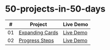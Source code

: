 # 50-projects-in-50-days

|  #  | Project                                                                                            | Live Demo                                            |
| :-: | -------------------------------------------------------------------------------------------------- | ---------------------------------------------------- |
| 01  | [Expanding Cards](https://github.com/martinw-dev/50-projects-in-50-days/tree/main/expanding-cards) | [Live Demo](https://expanding-cards-mw.netlify.app/) |
| 02  | [Progress Steps](https://github.com/martinw-dev/50-projects-in-50-days/tree/main/progress-steps)   | [Live Demo](https://progress-steps-mw.netlify.app/)                                         |
